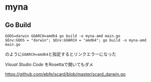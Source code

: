 # myna

## Go Build

```
GOOS=darwin GOARCH=amd64 go build -o myna-amd main.go
$Env:GOOS = "darwin"; $Env:GOARCH = "amd64"; go build -o myna-amd main.go
```

のように`GOARCH=amd64`と指定するとリンクエラーになった 

*Visual Studio Code* をRosettaで開いてもダメ

https://github.com/ebfe/scard/blob/master/scard_darwin.go
